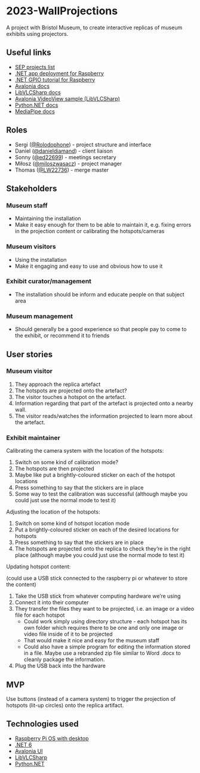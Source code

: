 # 2023-WallProjections

A project with Bristol Museum, to create interactive replicas of museum exhibits using projectors.

## Useful links

- [SEP projects list](https://www.ole.bris.ac.uk/bbcswebdav/pid-8046087-dt-content-rid-46849402_2/xid-46849402_2)
- [.NET app deployment for Raspberry](https://learn.microsoft.com/en-us/dotnet/iot/deployment)
- [.NET GPIO tutorial for Raspberry](https://learn.microsoft.com/en-us/dotnet/iot/tutorials/gpio-input)
- [Avalonia docs](https://docs.avaloniaui.net/docs/next/welcome)
- [LibVLCSharp docs](https://code.videolan.org/videolan/LibVLCSharp)
- [Avalonia VideoView sample (LibVLCSharp)](https://code.videolan.org/videolan/LibVLCSharp/-/tree/3.x/samples/LibVLCSharp.Avalonia.Sample)
- [Python.NET docs](https://pythonnet.github.io/pythonnet/)
- [MediaPipe docs](https://mediapipe-studio.webapps.google.com/home)

## Roles

- Sergi ([@Rolodophone](https://github.com/Rolodophone)) - project structure and interface
- Daniel ([@danieldiamand](https://github.com/danieldiamand)) - client liaison
- Sonny ([@ed22699](https://github.com/ed22699)) - meetings secretary
- Miłosz ([@miloszwasacz](https://github.com/miloszwasacz)) - project manager
- Thomas ([@LW22736](https://github.com/LW22736)) - merge master

## Stakeholders

### Museum staff

- Maintaining the installation
- Make it easy enough for them to be able to maintain it, e.g. fixing errors in the projection content or calibrating the hotspots/cameras

### Museum visitors

- Using the installation
- Make it engaging and easy to use and obvious how to use it

### Exhibit curator/management

- The installation should be inform and educate people on that subject area

### Museum management

- Should generally be a good experience so that people pay to come to the exhibit, or recommend it to friends

## User stories

### Museum visitor

1. They approach the replica artefact
2. The hotspots are projected onto the artefact?
3. The visitor touches a hotspot on the artefact.
4. Information regarding that part of the artefact is projected onto a nearby wall.
5. The visitor reads/watches the information projected to learn more about the artefact.

### Exhibit maintainer

Calibrating the camera system with the location of the hotspots:

1. Switch on some kind of calibration mode?
2. The hotspots are then projected
3. Maybe like put a brightly-coloured sticker on each of the hotspot locations
4. Press something to say that the stickers are in place
5. Some way to test the calibration was successful (although maybe you could just use the normal mode to test it)

Adjusting the location of the hotspots:

1. Switch on some kind of hotspot location mode
2. Put a brightly-coloured sticker on each of the desired locations for hotspots
3. Press something to say that the stickers are in place
4. The hotspots are projected onto the replica to check they’re in the right place (although maybe you could just use the normal mode to test it)

Updating hotspot content:

(could use a USB stick connected to the raspberry pi or whatever to store the content)

1. Take the USB stick from whatever computing hardware we’re using
2. Connect it into their computer
3. They transfer the files they want to be projected, i.e. an image or a video file for each hotspot
   - Could work simply using directory structure - each hotspot has its own folder which requires there to be one and only one image or video file inside of it to be projected
   - That would make it nice and easy for the museum staff
   - Could also have a simple program for editing the information stored in a file. Maybe use a rebranded zip file similar to Word .docx to cleanly package the information.
4. Plug the USB back into the hardware

## MVP

Use buttons (instead of a camera system) to trigger the projection of hotspots (lit-up circles) onto the replica artifact.

## Technologies used

- [Raspberry Pi OS with desktop](https://www.raspberrypi.com/software/raspberry-pi-desktop/)
- [.NET 6](https://dotnet.microsoft.com/en-us/download/dotnet/6.0)
- [Avalonia UI](https://docs.avaloniaui.net/)
- [LibVLCSharp](https://code.videolan.org/videolan/LibVLCSharp)
- [Python.NET](https://github.com/pythonnet/pythonnet)
